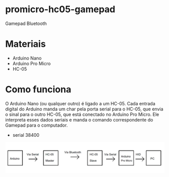 # promicro-hc05-gamepad
Gamepad Bluetooth

# Materiais
- Arduino Nano
- Arduino Pro Micro
- HC-05

# Como funciona
O Arduino Nano (ou qualquer outro) é ligado a um HC-05. Cada entrada digital do Arduino manda um char pela porta serial para o HC-05, que envia o sinal para o outro HC-05, que está conectado no Arduino Pro Micro. Ele interpreta esses dados seriais e manda o comando correspondente do Gamepad para o computador.
* serial 38400

![](images/geral.JPG)
